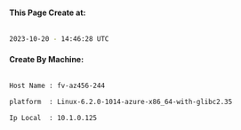 
   
#### This Page Create at:

```bash

2023-10-20 - 14:46:28 UTC

```

#### Create By Machine:

```bash

Host Name : fv-az456-244

platform  : Linux-6.2.0-1014-azure-x86_64-with-glibc2.35

Ip Local  : 10.1.0.125

```


